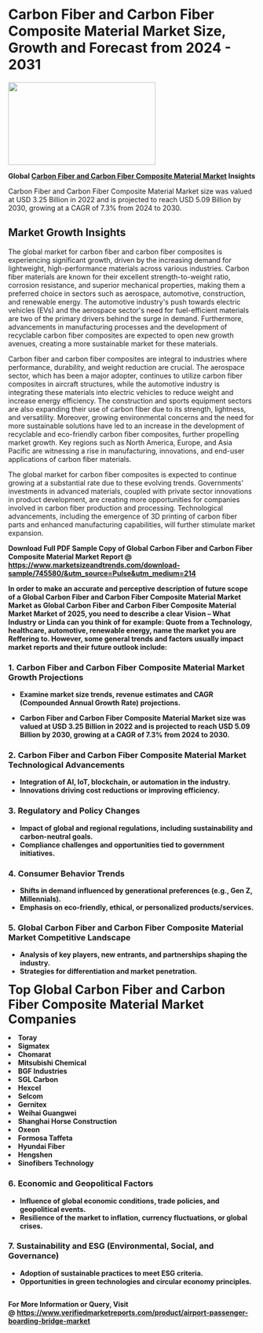 <H1>Carbon Fiber and Carbon Fiber Composite Material Market Size, Growth and Forecast from 2024 - 2031</H1><img class="aligncenter size-medium wp-image-584254" src="https://thirdeyenews.in/wp-content/uploads/2024/09/Global-Market-Research-300x168.jpeg" alt="" width="300" height="168" /><p><strong>Global&nbsp;<a href="https://www.marketsizeandtrends.com/download-sample/745580/&amp;utm_source=Pulse&amp;utm_medium=214">Carbon Fiber and Carbon Fiber Composite Material Market</a> Insights</strong></p><p>Carbon Fiber and Carbon Fiber Composite Material Market size was valued at USD 3.25 Billion in 2022 and is projected to reach USD 5.09 Billion by 2030, growing at a CAGR of 7.3% from 2024 to 2030.</p><p><h2>Market Growth Insights</h2> <p>The global market for carbon fiber and carbon fiber composites is experiencing significant growth, driven by the increasing demand for lightweight, high-performance materials across various industries. Carbon fiber materials are known for their excellent strength-to-weight ratio, corrosion resistance, and superior mechanical properties, making them a preferred choice in sectors such as aerospace, automotive, construction, and renewable energy. The automotive industry's push towards electric vehicles (EVs) and the aerospace sector's need for fuel-efficient materials are two of the primary drivers behind the surge in demand. Furthermore, advancements in manufacturing processes and the development of recyclable carbon fiber composites are expected to open new growth avenues, creating a more sustainable market for these materials.</p> <p><strong></strong></p> <p>Carbon fiber and carbon fiber composites are integral to industries where performance, durability, and weight reduction are crucial. The aerospace sector, which has been a major adopter, continues to utilize carbon fiber composites in aircraft structures, while the automotive industry is integrating these materials into electric vehicles to reduce weight and increase energy efficiency. The construction and sports equipment sectors are also expanding their use of carbon fiber due to its strength, lightness, and versatility. Moreover, growing environmental concerns and the need for more sustainable solutions have led to an increase in the development of recyclable and eco-friendly carbon fiber composites, further propelling market growth. Key regions such as North America, Europe, and Asia Pacific are witnessing a rise in manufacturing, innovations, and end-user applications of carbon fiber materials. <p>The global market for carbon fiber composites is expected to continue growing at a substantial rate due to these evolving trends. Governments' investments in advanced materials, coupled with private sector innovations in product development, are creating more opportunities for companies involved in carbon fiber production and processing. Technological advancements, including the emergence of 3D printing of carbon fiber parts and enhanced manufacturing capabilities, will further stimulate market expansion.</p> <p><strong></p><p><span class=""><strong>Download Full PDF Sample Copy of Global Carbon Fiber and Carbon Fiber Composite Material Market Report</strong> @ <a href="https://www.marketsizeandtrends.com/download-sample/745580/&amp;utm_source=Pulse&amp;utm_medium=214" target="_blank">https://www.marketsizeandtrends.com/download-sample/745580/&amp;utm_source=Pulse&amp;utm_medium=214</a></span></p><p>In order to make an accurate and perceptive description of future scope of a Global&nbsp;Carbon Fiber and Carbon Fiber Composite Material Market Market as Global&nbsp;Carbon Fiber and Carbon Fiber Composite Material Market Market of 2025, you need to describe a clear Vision &ndash; What Industry or Linda can you think of for example: Quote from a Technology, healthcare, automotive, renewable energy, name the market you are Reffering to. However, some general trends and factors usually impact market reports and their future outlook include:</p><h3>1.&nbsp;<strong>Carbon Fiber and Carbon Fiber Composite Material Market Growth Projections</strong></h3><ul><li>Examine market size trends, revenue estimates and CAGR (Compounded Annual Growth Rate) projections.</li><li><p>Carbon Fiber and Carbon Fiber Composite Material Market size was valued at USD 3.25 Billion in 2022 and is projected to reach USD 5.09 Billion by 2030, growing at a CAGR of 7.3% from 2024 to 2030.</p></li></ul><h3>2.&nbsp;<strong>Carbon Fiber and Carbon Fiber Composite Material Market Technological Advancements</strong></h3><ul><li>Integration of AI, IoT, blockchain, or automation in the industry.</li><li>Innovations driving cost reductions or improving efficiency.</li></ul><h3>3.&nbsp;<strong>Regulatory and Policy Changes</strong></h3><ul><li>Impact of global and regional regulations, including sustainability and carbon-neutral goals.</li><li>Compliance challenges and opportunities tied to government initiatives.</li></ul><h3>4.&nbsp;<strong>Consumer Behavior Trends</strong></h3><ul><li>Shifts in demand influenced by generational preferences (e.g., Gen Z, Millennials).</li><li>Emphasis on eco-friendly, ethical, or personalized products/services.</li></ul><h3>5.&nbsp;<strong>Global Carbon Fiber and Carbon Fiber Composite Material Market Competitive Landscape</strong></h3><ul><li>Analysis of key players, new entrants, and partnerships shaping the industry.</li><li>Strategies for differentiation and market penetration.</li></ul><p data-pm-slice="1 1 []"><span style="color: inherit; font-family: inherit; font-size: 25px;">Top Global Carbon Fiber and Carbon Fiber Composite Material Market Companies</span></p><div class="" data-test-id=""><p><li>Toray</li><li> Sigmatex</li><li> Chomarat</li><li> Mitsubishi Chemical</li><li> BGF Industries</li><li> SGL Carbon</li><li> Hexcel</li><li> Selcom</li><li> Gernitex</li><li> Weihai Guangwei</li><li> Shanghai Horse Construction</li><li> Oxeon</li><li> Formosa Taffeta</li><li> Hyundai Fiber</li><li> Hengshen</li><li> Sinofibers Technology</li></p></div><h3>6.&nbsp;<strong>Economic and Geopolitical Factors</strong></h3><ul><li>Influence of global economic conditions, trade policies, and geopolitical events.</li><li>Resilience of the market to inflation, currency fluctuations, or global crises.</li></ul><h3>7.&nbsp;<strong>Sustainability and ESG (Environmental, Social, and Governance)</strong></h3><ul><li>Adoption of sustainable practices to meet ESG criteria.</li><li>Opportunities in green technologies and circular economy principles.</li></ul><h2><strong style="font-size: 14px;">For More Information or Query, Visit @&nbsp;</strong><a style="background-color: #ffffff; font-size: 14px;" href="https://www.marketsizeandtrends.com/report/carbon-fiber-and-carbon-fiber-composite-material-market/" target="_blank">https://www.verifiedmarketreports.com/product/airport-passenger-boarding-bridge-market</a></h2>
